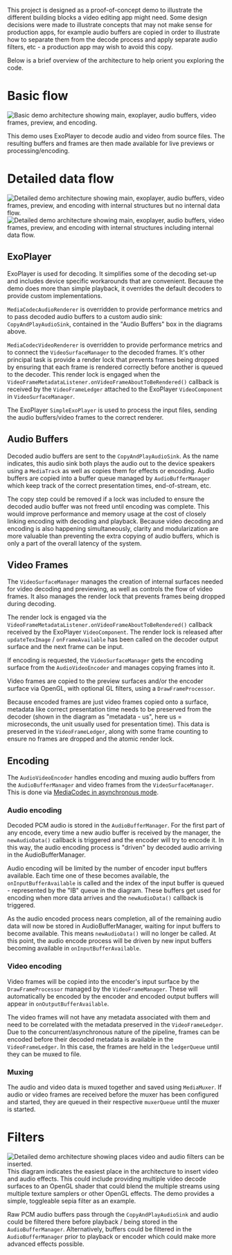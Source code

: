 This project is designed as a proof-of-concept demo to illustrate the different building blocks a video editing app might need. Some design decisions were made to illustrate concepts that may not make sense for production apps, for example audio buffers are copied in order to illustrate how to separate them from the decode process and apply separate audio filters, etc - a production app may wish to avoid this copy.

Below is a brief overview of the architecture to help orient you exploring the code.

# Basic flow
<img alt="Basic demo architecture showing main, exoplayer, audio buffers, video frames, preview, and encoding." src="https://github.com/chromeos/video-decode-encode-demo/blob/master/docs/VideoDemo-02-Overview.png" />

This demo uses ExoPlayer to decode audio and video from source files. The resulting buffers and frames are then made available for live previews or processing/encoding.

# Detailed data flow
<img alt="Detailed demo architecture showing main, exoplayer, audio buffers, video frames, preview, and encoding with internal structures but no internal data flow." src="https://github.com/chromeos/video-decode-encode-demo/blob/master/docs/VideoDemo-03-NoData.png" />

<img alt="Detailed demo architecture showing main, exoplayer, audio buffers, video frames, preview, and encoding with internal structures including internal data flow." src="https://github.com/chromeos/video-decode-encode-demo/blob/master/docs/VideoDemo-04-Full.png" />

## ExoPlayer
ExoPlayer is used for decoding. It simplifies some of the decoding set-up and includes device specific workarounds that are convenient. Because the demo does more than simple playback, it overrides the default decoders to provide custom implementations. 

`MediaCodecAudioRenderer` is overridden to provide performance metrics and to pass decoded audio buffers to a custom audio sink: `CopyAndPlayAudioSink`, contained in the "Audio Buffers" box in the diagrams above. 

`MediaCodecVideoRenderer` is overridden to provide performance metrics and to connect the `VideoSurfaceManager` to the decoded frames. It's other principal task is provide a render lock that prevents frames being dropped by ensuring that each frame is rendered correctly before another is queued to the decoder. This render lock is engaged when the `VideoFrameMetadataListener.onVideoFrameAboutToBeRendered()` callback is received by the `VideoFrameLedger` attached to the ExoPlayer `VideoComponent` in `VideoSurfaceManager`.

The ExoPlayer `SimpleExoPlayer` is used to process the input files, sending the audio buffers/video frames to the correct renderer.

## Audio Buffers
Decoded audio buffers are sent to the `CopyAndPlayAudioSink`.  As the name indicates, this audio sink both plays the audio out to the device speakers using a `MediaTrack` as well as copies them for effects or encoding. Audio buffers are copied into a buffer queue managed by `AudioBufferManager` which keep track of the correct presentation times, end-of-stream, etc.

The copy step could be removed if a lock was included to ensure the decoded audio buffer was not freed until encoding was complete. This would improve performance and memory usage at the cost of closely linking encoding with decoding and playback. Because video decoding and encoding is also happening simultaneously, clarity and modularization are more valuable than preventing the extra copying of audio buffers, which is only a part of the overall latency of the system.

## Video Frames
The `VideoSurfaceManager` manages the creation of internal surfaces needed for video decoding and previewing, as well as controls the flow of video frames. It also manages the render lock that prevents frames being dropped during decoding.

The render lock is engaged via the `VideoFrameMetadataListener.onVideoFrameAboutToBeRendered()` callback received by the ExoPlayer `VideoComponent`. The render lock is released after `updateTexImage` / `onFrameAvailable` has been called on the decoder output surface and the next frame can be input. 

If encoding is requested, the `VideoSurfaceManager` gets the encoding surface from the `AudioVideoEncoder` and manages copying frames into it.

Video frames are copied to the preview surfaces and/or the encoder surface via OpenGL, with optional GL filters, using a `DrawFrameProcessor`.

Because encoded frames are just video frames copied onto a surface, metadata like correct presentation time needs to be preserved from the decoder (shown in the diagram as "metadata - us", here us = microseconds, the unit usually used for presentation time). This data is preserved in the `VideoFrameLedger`, along with some frame counting to ensure no frames are dropped and the atomic render lock.

## Encoding
The `AudioVideoEncoder` handles encoding and muxing audio buffers from the `AudioBufferManager` and video frames from the `VideoSurfaceManager`. This is done via [MediaCodec in asynchronous mode](https://developer.android.com/reference/android/media/MediaCodec#asynchronous-processing-using-buffers).

### Audio encoding
Decoded PCM audio is stored in the `AudioBufferManager`. For the first part of any encode, every time a new audio buffer is received by the manager, the `newAudioData()` callback is triggered and the encoder will try to encode it. In this way, the audio encoding process is "driven" by decoded audio arriving in the AudioBufferManager.

Audio encoding will be limited by the number of encoder input buffers available. Each time one of these becomes available, the `onInputBufferAvailable` is called and the index of the input buffer is queued - represented by the "IB" queue in the diagram. These buffers get used for encoding when more data arrives and the `newAudioData()` callback is triggered.

As the audio encoded process nears completion, all of the remaining audio data will now be stored in AudioBufferManager, waiting for input buffers to become available. This means `newAudioData()` will no longer be called. At this point, the audio encode process will be driven by new input buffers becoming available in `onInputBufferAvailable`.

### Video encoding
Video frames will be copied into the encoder's input surface by the `DrawFrameProcessor` managed by the `VideoFrameManager`. These will automatically be encoded by the encoder and encoded output buffers will appear in `onOutputBufferAvailable`.

The video frames will not have any metadata associated with them and need to be correlated with the metadata preserved in the `VideoFrameLedger`. Due to the concurrent/asynchronous nature of the pipeline, frames can be encoded before their decoded metadata is available in the `VideoFrameLedger`. In this case, the frames are held in the `ledgerQueue` until they can be muxed to file.

### Muxing
The audio and video data is muxed together and saved using `MediaMuxer`.  If audio or video frames are received before the muxer has been configured and started, they are queued in their respective `muxerQueue` until the muxer is started.

# Filters
<img alt="Detailed demo architecture showing places video and audio filters can be inserted." src="https://github.com/chromeos/video-decode-encode-demo/blob/master/docs/VideoDemo-05-Filters.png" />
This diagram indicates the easiest place in the architecture to insert video and audio effects. This could include providing multiple video decode surfaces to an OpenGL shader that could blend the multiple streams using multiple texture samplers or other OpenGL effects. The demo provides a simple, toggleable sepia filter as an example.


Raw PCM audio buffers pass through the `CopyAndPlayAudioSink` and audio could be filtered there before playback / being stored in the `AudioBufferManager`. Alternatively, buffers could be filtered in the `AudioBufferManager` prior to playback or encoder which could make more advanced effects possible.